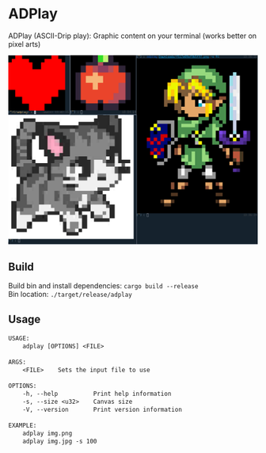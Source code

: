 # ADPlay
ADPlay (ASCII-Drip play): Graphic content on your terminal (works better on pixel arts)

<p align="center">
  <img src="./demo.png">
</p>

## Build
Build bin and install dependencies: `cargo build --release`  
Bin location: `./target/release/adplay`

## Usage
```
USAGE:
    adplay [OPTIONS] <FILE>

ARGS:
    <FILE>    Sets the input file to use

OPTIONS:
    -h, --help          Print help information
    -s, --size <u32>    Canvas size
    -V, --version       Print version information

EXAMPLE: 
    adplay img.png
    adplay img.jpg -s 100
```

